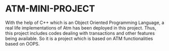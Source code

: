 # ATM-MINI-PROJECT
With the help of C++ which is an Object Oriented Programming Language, a real life implementations of Atm has been deployed in this project. Thus, this project includes codes dealing with transactions and other features being available. So it is a project which is based on ATM functionalities based on OOPS.
